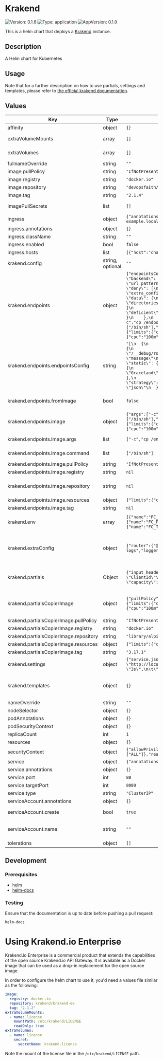 # Krakend

![Version: 0.1.6](https://img.shields.io/badge/Version-0.1.6-informational?style=for-the-badge)
![Type: application](https://img.shields.io/badge/Type-application-informational?style=for-the-badge)
![AppVersion: 0.1.0](https://img.shields.io/badge/AppVersion-0.1.0-informational?style=for-the-badge)

This is a helm chart that deploys a [Krakend](https://www.krakend.io/) instance.

## Description

A Helm chart for Kubernetes

## Usage

Note that for a further description on how to use partials, settings and templates,
please refer to [the official krakend documentation](https://www.krakend.io/docs/configuration/flexible-config/).

## Values

| Key | Type | Default | Description |
|-----|------|---------|-------------|
| affinity | object | `{}` | The affinity to use for the krakend pod |
| extraVolumeMounts | array | `[]` | extraVolumeMounts allows you to mount extra volumes to the krakend pod |
| extraVolumes | array | `[]` | extraVolumes allows you to mount extra volumes to the krakend pod |
| fullnameOverride | string | `""` |  |
| image.pullPolicy | string | `"IfNotPresent"` | The image pull policy to use |
| image.registry | string | `"docker.io"` | The image registry to use |
| image.repository | string | `"devopsfaith/krakend"` | The image repository to use |
| image.tag | string | `"2.1.4"` | The image tag to use |
| imagePullSecrets | list | `[]` | List of secrets containing the credentials to use for the image |
| ingress | object | `{"annotations":{},"className":"","enabled":false,"hosts":[{"host":"chart-example.local","paths":[{"path":"/","pathType":"ImplementationSpecific"}]}],"tls":[]}` | The ingress settings to use for the krakend ingress |
| ingress.annotations | object | `{}` | The annotations to use for the ingress |
| ingress.className | string | `""` | The class to use for the ingress |
| ingress.enabled | bool | `false` | Specifies whether an ingress should be created |
| ingress.hosts | list | `[{"host":"chart-example.local","paths":[{"path":"/","pathType":"ImplementationSpecific"}]}]` | The list of hosts to use for the ingress |
| krakend.config | string, optional | `""` | If set, this key will contain the full configuration of the krakend service |
| krakend.endpoints | object | `{"endpointsConfig":"[\n  {\n    \"endpoint\": \"/test\",\n    \"method\": \"GET\",\n    \"backend\": [\n        {\n            \"method\": \"GET\",\n            \"host\": [],\n            \"url_pattern\": \"/__debug/roots\",\n            \"encoding\": \"json\",\n            \"deny\": [\n                \"message\"\n            ]\n        }\n    ],\n    \"extra_config\": {\n        \"proxy\": {\n            \"static\": {\n                \"data\": {\n                    \"collection\": [\n                        {\n                            \"directories\": [\n                                \"Graceland\"\n                            ]\n                        }\n                    ],\n                    \"version\": \"deficient\"\n                },\n                \"strategy\": \"always\"\n            }\n        }\n    },\n    \"output_encoding\": \"json\"\n  }\n]","fromImage":false,"image":{"args":["-c","cp /endpoints.json /endpoints/endpoints.tmpl"],"command":["/bin/sh"],"pullPolicy":"IfNotPresent","registry":null,"repository":null,"resources":{"limits":{"cpu":"100m","memory":"128Mi"},"requests":{"cpu":"100m","memory":"128Mi"}},"tag":null}}` | Given that endpoitns is where most of the verbosity of the configuration is, it's possible to load them from a configmap or from an image. This section allows you to configure the relevant settings. |
| krakend.endpoints.endpointsConfig | string | `"[\n  {\n    \"endpoint\": \"/test\",\n    \"method\": \"GET\",\n    \"backend\": [\n        {\n            \"method\": \"GET\",\n            \"host\": [],\n            \"url_pattern\": \"/__debug/roots\",\n            \"encoding\": \"json\",\n            \"deny\": [\n                \"message\"\n            ]\n        }\n    ],\n    \"extra_config\": {\n        \"proxy\": {\n            \"static\": {\n                \"data\": {\n                    \"collection\": [\n                        {\n                            \"directories\": [\n                                \"Graceland\"\n                            ]\n                        }\n                    ],\n                    \"version\": \"deficient\"\n                },\n                \"strategy\": \"always\"\n            }\n        }\n    },\n    \"output_encoding\": \"json\"\n  }\n]"` | If `fromImage` is set to false, the endpoints will be loaded from the partials configmap with this configuration |
| krakend.endpoints.fromImage | bool | `false` | Use this flag to indicate that the endpoints should be loaded from the image instead of the configmap. This happens as an initContainer. |
| krakend.endpoints.image | object | `{"args":["-c","cp /endpoints.json /endpoints/endpoints.tmpl"],"command":["/bin/sh"],"pullPolicy":"IfNotPresent","registry":null,"repository":null,"resources":{"limits":{"cpu":"100m","memory":"128Mi"},"requests":{"cpu":"100m","memory":"128Mi"}},"tag":null}` | This is the image to use to load the endpoints from. Note that the registry, repository and tag must be set. |
| krakend.endpoints.image.args | list | `["-c","cp /endpoints.json /endpoints/endpoints.tmpl"]` | The arguments to use to load the endpoints from the image. |
| krakend.endpoints.image.command | list | `["/bin/sh"]` | The command to use to load the endpoints from the image. |
| krakend.endpoints.image.pullPolicy | string | `"IfNotPresent"` | The image pull policy to use for the endpoints loader |
| krakend.endpoints.image.registry | string | `nil` | The image registry to use for the endpoints loader |
| krakend.endpoints.image.repository | string | `nil` | The image repository to use for the endpoints loader Note that the image must contain a file named endpoints.json at the root of the image. |
| krakend.endpoints.image.resources | object | `{"limits":{"cpu":"100m","memory":"128Mi"},"requests":{"cpu":"100m","memory":"128Mi"}}` | The resources to use for the endpoints loader |
| krakend.endpoints.image.tag | string | `nil` | The image tag to use for the endpoints loader |
| krakend.env | array | `[{"name":"FC_ENABLE","value":"1"},{"name":"FC_SETTINGS","value":"/etc/krakend-src/settings"},{"name":"FC_PARTIALS","value":"/etc/krakend-src/partials"},{"name":"FC_TEMPLATES","value":"/etc/krakend-src/templates"}]` | The environment variables to use for the krakend container. The default is just the ones needed to enable flexible configuration. |
| krakend.extraConfig | object | `{"router":{"@comment":"The health endpoint checks do not show in the logs","logger_skip_paths":["/__health"]}}` | The service-level "extra_config" settings. This will directly be translated to JSON and is added only if you're not fully overriding the configuration via the `config` setting. For more information, see https://www.krakend.io/docs/enterprise/configuration/ |
| krakend.partials | Object | `{"input_headers.tmpl":"\"input_headers\": [\n  \"Content-Type\",\n  \"ClientId\"\n]","rate_limit_backend.tmpl":"\"qos/ratelimit/proxy\": {\n  \"max_rate\": 0.5,\n  \"capacity\": 1\n}"}` | The default configuration has a partials files that will be used to load several aspects of the configuration. If you want to include expra partials, add or remove them here. |
| krakend.partialsCopierImage | object | `{"pullPolicy":"IfNotPresent","registry":"docker.io","repository":"library/alpine","resources":{"limits":{"cpu":"100m","memory":"128Mi"},"requests":{"cpu":"100m","memory":"128Mi"}},"tag":"3.17.1"}` | The default configuration has a partials file that will be used to load several aspects of the configuration. This is done through an initContainer that copies the partials to the /etc/krakend/partials folder. |
| krakend.partialsCopierImage.pullPolicy | string | `"IfNotPresent"` | The image pull policy to use for the partials copier |
| krakend.partialsCopierImage.registry | string | `"docker.io"` | The image registry to use for the partials copier |
| krakend.partialsCopierImage.repository | string | `"library/alpine"` | The image repository to use for the partials copier |
| krakend.partialsCopierImage.resources | object | `{"limits":{"cpu":"100m","memory":"128Mi"},"requests":{"cpu":"100m","memory":"128Mi"}}` | The resources to use for the partials copier |
| krakend.partialsCopierImage.tag | string | `"3.17.1"` | The image tag to use for the partials copier |
| krakend.settings | object | `{"service.json":"{\n\t\"environment\": \"PRODUCTION\",\n\t\"default_host\": \"http://localhost:8080\",\n\t\"timeout\": \"3s\",\n\t\"cache_ttl\": \"3s\",\n\t\"output_encoding\": \"json\"\n}"}` | The default configuration has a settings files that will be used to load several aspects of the configuration. |
| krakend.templates | object | `{}` | While default configuration does not take into use templates; you may want to add your own templates here. Note that you'd need to set a custom configuration file to use them. |
| nameOverride | string | `""` |  |
| nodeSelector | object | `{}` | The nodeSelector to use for the krakend pod |
| podAnnotations | object | `{}` | The annotations to use for the krakend pod |
| podSecurityContext | object | `{}` | The securityContext to use for the krakend pod |
| replicaCount | int | `1` | Number of replicas to deploy |
| resources | object | `{}` | The resources to use for the krakend pod |
| securityContext | object | `{"allowPrivilegeEscalation":false,"capabilities":{"add":["NET_BIND_SERVICE"],"drop":["ALL"]},"readOnlyRootFilesystem":true,"runAsNonRoot":true,"runAsUser":1000}` | The securityContext to use for the krakend container |
| service | object | `{"annotations":{},"port":80,"targetPort":8080,"type":"ClusterIP"}` | The service settings to use for the krakend service |
| service.annotations | object | `{}` | The annotations to use for the service |
| service.port | int | `80` | The port to use for the service |
| service.targetPort | int | `8080` | The target port to use for the service |
| service.type | string | `"ClusterIP"` | The type of service to use |
| serviceAccount.annotations | object | `{}` | The annotations to use for the service account |
| serviceAccount.create | bool | `true` | Specifies whether a service account should be created |
| serviceAccount.name | string | `""` | The name of the service account to use. If not set and create is true, a name is generated using the fullname template |
| tolerations | object | `[]` | The tolerations to use for the krakend pod |

## Development

### Prerequisites

- [helm](https://helm.sh/docs/intro/install/)
- [helm-docs](https://github.com/norwoodj/helm-docs)

### Testing

Ensure that the documentation is up to date before pushing a pull request:

```bash
helm-docs
```

# Using Krakend.io Enterprise

Krakend.io Enterprise is a commercial product that extends the capabilities
of the open source Krakend.io API Gateway. It is available as a Docker image
that can be used as a drop-in replacement for the open source image.

In order to configure the helm chart to use it, you'd need a values file similar
as the following:

```yaml
image:
  registry: docker.io
  repository: krakend/krakend-ee
  tag: "2.1.2"
extraVolumeMounts:
  - name: license
    mountPath: /etc/krakend/LICENSE
    readOnly: true
extraVolumes:
  - name: license
    secret:
      secretName: krakend-license
```

Note the mount of the license file in the `/etc/krakend/LICENSE` path.